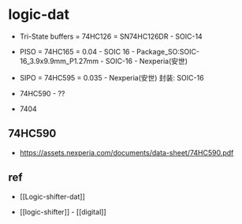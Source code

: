 
# logic-dat

- Tri-State buffers = 74HC126 = SN74HC126DR - SOIC-14
- PISO = 74HC165 = 0.04 - SOIC 16 - Package_SO:SOIC-16_3.9x9.9mm_P1.27mm - SOIC-16 - Nexperia(安世)
- SIPO = 74HC595 = 0.035 - Nexperia(安世) 封装: SOIC-16
- 74HC590 - ?? 

- 7404

## 74HC590

- https://assets.nexperia.com/documents/data-sheet/74HC590.pdf

## 

## ref 

- [[Logic-shifter-dat]]

- [[logic-shifter]] - [[digital]]